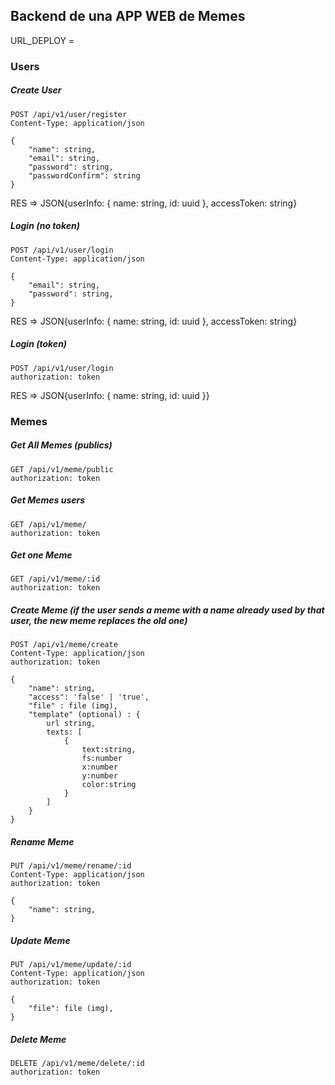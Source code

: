 ## Backend de una APP WEB de Memes

URL_DEPLOY =

### Users

##### Create User

```
POST /api/v1/user/register
Content-Type: application/json

{
    "name": string,
    "email": string,
    "password": string,
    "passwordConfirm": string
}
```

RES => JSON{userInfo: { name: string, id: uuid }, accessToken: string}

##### Login (no token)

```
POST /api/v1/user/login
Content-Type: application/json

{
    "email": string,
    "password": string,
}
```

RES => JSON{userInfo: { name: string, id: uuid }, accessToken: string}

##### Login (token)

```
POST /api/v1/user/login
authorization: token
```

RES => JSON{userInfo: { name: string, id: uuid }}

### Memes

##### Get All Memes (publics)

```
GET /api/v1/meme/public
authorization: token

```

##### Get Memes users

```
GET /api/v1/meme/
authorization: token

```

##### Get one Meme

```
GET /api/v1/meme/:id
authorization: token

```

##### Create Meme (if the user sends a meme with a name already used by that user, the new meme replaces the old one)

```
POST /api/v1/meme/create
Content-Type: application/json
authorization: token

{
    "name": string,
    "access": 'false' | 'true',
    "file" : file (img),
    "template" (optional) : {
        url string,
        texts: [
            {
                text:string,
                fs:number
                x:number
                y:number
                color:string
            }
        ]
    }
}
```

##### Rename Meme

```
PUT /api/v1/meme/rename/:id
Content-Type: application/json
authorization: token

{
    "name": string,
}
```

##### Update Meme

```
PUT /api/v1/meme/update/:id
Content-Type: application/json
authorization: token

{
    "file": file (img),
}
```

##### Delete Meme

```
DELETE /api/v1/meme/delete/:id
authorization: token

```
